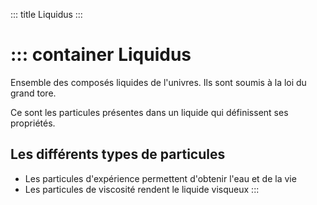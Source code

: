 ::: title Liquidus
:::

::: container
Liquidus
========

Ensemble des composés liquides de l'univres. Ils sont soumis à la loi du grand tore. 

Ce sont les particules présentes dans un liquide qui définissent ses propriétés.

Les différents types de particules
---
* Les particules d'expérience permettent  d'obtenir l'eau et de la vie
* Les particules de viscosité rendent le liquide visqueux
:::